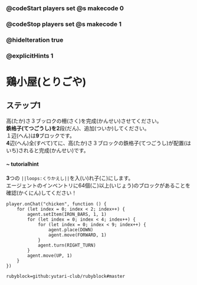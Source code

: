 ### @codeStart players set @s makecode 0
### @codeStop players set @s makecode 1

### @hideIteration true 
### @explicitHints 1


# 鶏小屋(とりごや)

## ステップ1
高(たか)さ３ブッロクの柵(さく)を完成(かんせい)させてください。</br>
**鉄格子(てつごうし)**を**2**段(だん)、追加(ついか)してください。</br>
１辺(へん)は**9**ブロックです。</br>
**4**辺(へん)全(すべて)てに、高(たか)さ３ブロックの鉄格子(てつごうし)が配置(はいち)されると完成(かんせい)です。</br>

#### ~ tutorialhint
**3**つの ``||loops:くりかえし||``を入(い)れ子(こ)にします。</br>
エージェントのインベントリに64個(こ)以上(いじょう)のブロックがあることを確認(かくにん)してください！</br>

```ghost
player.onChat("chicken", function () {
    for (let index = 0; index < 2; index++) {
        agent.setItem(IRON_BARS, 1, 1)
        for (let index = 0; index < 4; index++) {
            for (let index = 0; index < 9; index++) {
                agent.place(DOWN)
                agent.move(FORWARD, 1)
            }
            agent.turn(RIGHT_TURN)
        }
        agent.move(UP, 1)
    }
})

``` 
```package
rubyblock=github:yutari-club/rubyblock#master
```